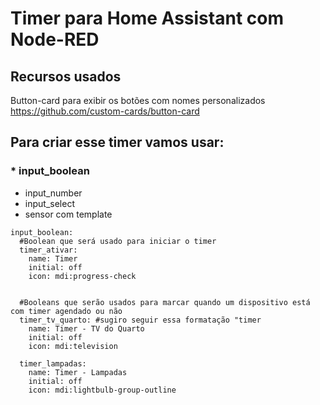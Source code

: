 # Timer para Home Assistant com Node-RED

## Recursos usados
Button-card para exibir os botões com nomes personalizados
https://github.com/custom-cards/button-card



## Para criar esse timer vamos usar:
### * input_boolean
* input_number
* input_select
* sensor com template







```
input_boolean:
  #Boolean que será usado para iniciar o timer
  timer_ativar:
    name: Timer
    initial: off
    icon: mdi:progress-check


  #Booleans que serão usados para marcar quando um dispositivo está com timer agendado ou não
  timer_tv_quarto: #sugiro seguir essa formatação "timer
    name: Timer - TV do Quarto
    initial: off
    icon: mdi:television

  timer_lampadas:
    name: Timer - Lampadas
    initial: off
    icon: mdi:lightbulb-group-outline
```
